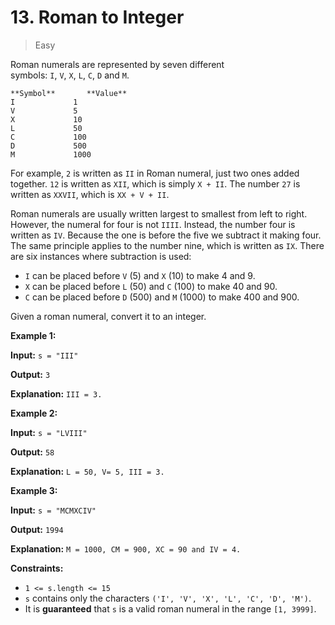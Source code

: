 # 13. Roman to Integer

> Easy


Roman numerals are represented by seven different symbols: `I`, `V`, `X`, `L`, `C`, `D` and `M`.

```
**Symbol**       **Value**
I             1
V             5
X             10
L             50
C             100
D             500
M             1000
```

For example, `2` is written as `II` in Roman numeral, just two ones added together. `12` is written as `XII`, which is simply `X + II`. The number `27` is written as `XXVII`, which is `XX + V + II`.

Roman numerals are usually written largest to smallest from left to right. However, the numeral for four is not `IIII`. Instead, the number four is written as `IV`. Because the one is before the five we subtract it making four. The same principle applies to the number nine, which is written as `IX`. There are six instances where subtraction is used:

-   `I` can be placed before `V` (5) and `X` (10) to make 4 and 9. 
-   `X` can be placed before `L` (50) and `C` (100) to make 40 and 90. 
-   `C` can be placed before `D` (500) and `M` (1000) to make 400 and 900.

Given a roman numeral, convert it to an integer.

**Example 1:**

**Input:** `s = "III"`

**Output:** `3`

**Explanation:** `III = 3.`

**Example 2:**

**Input:** `s = "LVIII"`

**Output:** `58`

**Explanation:** `L = 50, V= 5, III = 3.`

**Example 3:**

**Input:** `s = "MCMXCIV"`

**Output:** `1994`

**Explanation:** `M = 1000, CM = 900, XC = 90 and IV = 4.`

**Constraints:**

-   `1 <= s.length <= 15`
-   `s` contains only the characters `('I', 'V', 'X', 'L', 'C', 'D', 'M')`.
-   It is **guaranteed** that `s` is a valid roman numeral in the range `[1, 3999]`.
